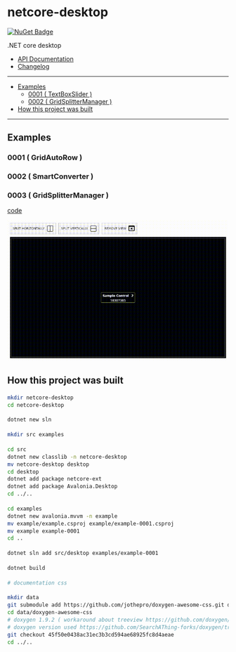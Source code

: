 # netcore-desktop

[![NuGet Badge](https://buildstats.info/nuget/netcore-desktop)](https://www.nuget.org/packages/netcore-desktop/)

.NET core desktop

- [API Documentation](https://devel0.github.io/netcore-desktop/html/annotated.html)
- [Changelog](https://github.com/devel0/netcore-desktop/commits/master)

<hr/>

<!-- TOC -->
* [Examples](#examples)
    - [0001 ( TextBoxSlider )](#0001--textboxslider-)
    - [0002 ( GridSplitterManager )](#0002--gridsplittermanager-)
* [How this project was built](#how-this-project-was-built)
<!-- TOCEND -->

<hr/>

## Examples

### 0001 ( GridAutoRow )

### 0002 ( SmartConverter )

### 0003 ( GridSplitterManager )

[code](https://github.com/devel0/netcore-desktop/blob/ed1b3e8c9bea960242138a0ed183044be5e01083/examples/0002/MainWindow.xaml#L40)

![](data/img/example-0002.gif)

## How this project was built

```sh
mkdir netcore-desktop
cd netcore-desktop

dotnet new sln

mkdir src examples

cd src
dotnet new classlib -n netcore-desktop
mv netcore-desktop desktop
cd desktop
dotnet add package netcore-ext
dotnet add package Avalonia.Desktop
cd ../..

cd examples
dotnet new avalonia.mvvm -n example
mv example/example.csproj example/example-0001.csproj
mv example example-0001
cd ..

dotnet sln add src/desktop examples/example-0001

dotnet build

# documentation css

mkdir data
git submodule add https://github.com/jothepro/doxygen-awesome-css.git data/doxygen-awesome-css
cd data/doxygen-awesome-css
# doxygen 1.9.2 ( workaround about treeview https://github.com/doxygen/doxygen/issues/9254 )
# doxygen version used https://github.com/SearchAThing-forks/doxygen/tree/Release_1_9_2_with_autotrimleft
git checkout 45f50e0438ac31ec3b3cd594ae68925fc8d4aeae
cd ../..
```
